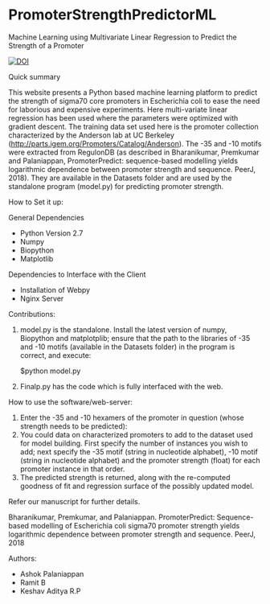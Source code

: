 # PromoterStrengthPredictorML
Machine Learning using Multivariate Linear Regression to Predict the Strength of a Promoter


[![DOI](https://zenodo.org/badge/105354787.svg)](https://zenodo.org/badge/latestdoi/105354787)


Quick summary

This website presents a Python based machine learning platform to predict the strength of sigma70 core promoters in Escherichia coli to ease the need for laborious and expensive experiments. Here multi-variate linear regression has been used where the parameters were optimized with gradient descent. The training data set used here is the promoter collection characterized by the Anderson lab at UC Berkeley (http://parts.igem.org/Promoters/Catalog/Anderson). The -35 and -10 motifs were extracted from RegulonDB (as described in Bharanikumar, Premkumar and Palaniappan, PromoterPredict: sequence-based modelling yields logarithmic dependence between promoter strength and sequence. PeerJ, 2018). They are available in the Datasets folder and are used by the standalone program (model.py) for predicting promoter strength.

How to Set it up:

General Dependencies

* Python Version 2.7
* Numpy
* Biopython
* Matplotlib

Dependencies to Interface with the Client

* Installation of Webpy 
* Nginx Server

Contributions:

1. model.py is the standalone. Install the latest version of numpy, Biopython and matplotplib; ensure that the path to the libraries of -35 and -10 motifs (available in the Datasets folder) in the program is correct, and execute:

    $python model.py

2. Finalp.py has the code which is fully interfaced with the web.

How to use the software/web-server:

1. Enter the -35 and -10 hexamers of the promoter in question (whose strength needs to be predicted):
2. You could data on characterized promoters to add to the dataset used for model building. First specify the number of instances you wish to add; next specify the -35 motif (string in nucleotide alphabet), -10 motif (string in nucleotide alphabet) and the promoter strength (float) for each promoter instance in that order.
3. The predicted strength is returned, along with the re-computed goodness of fit and regression surface of the possibly updated model.

Refer our manuscript for further details.

Bharanikumar, Premkumar, and Palaniappan. PromoterPredict: Sequence-based modelling of Escherichia coli sigma70 promoter strength yields logarithmic dependence between promoter strength and sequence. PeerJ, 2018

Authors:
 
* Ashok Palaniappan
* Ramit B
* Keshav Aditya R.P
